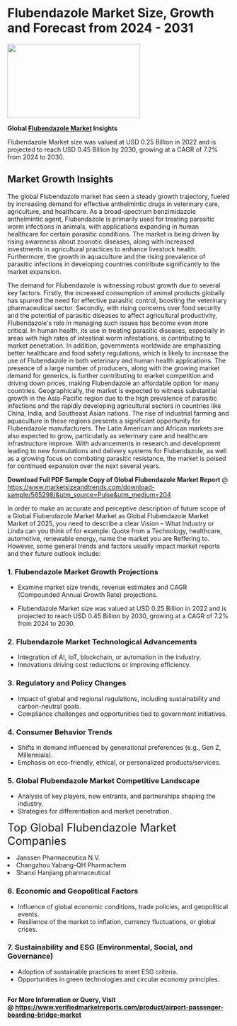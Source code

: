 <H1>Flubendazole Market Size, Growth and Forecast from 2024 - 2031</H1><img class="aligncenter size-medium wp-image-584254" src="https://thirdeyenews.in/wp-content/uploads/2024/09/Global-Market-Research-300x168.jpeg" alt="" width="300" height="168" /><p><strong>Global&nbsp;<a href="https://www.marketsizeandtrends.com/download-sample/565298/&amp;utm_source=Pulse&amp;utm_medium=204">Flubendazole Market</a> Insights</strong></p><p>Flubendazole Market size was valued at USD 0.25 Billion in 2022 and is projected to reach USD 0.45 Billion by 2030, growing at a CAGR of 7.2% from 2024 to 2030.</p><p><h2>Market Growth Insights</h2> <p>The global Flubendazole market has seen a steady growth trajectory, fueled by increasing demand for effective anthelmintic drugs in veterinary care, agriculture, and healthcare. As a broad-spectrum benzimidazole anthelmintic agent, Flubendazole is primarily used for treating parasitic worm infections in animals, with applications expanding in human healthcare for certain parasitic conditions. The market is being driven by rising awareness about zoonotic diseases, along with increased investments in agricultural practices to enhance livestock health. Furthermore, the growth in aquaculture and the rising prevalence of parasitic infections in developing countries contribute significantly to the market expansion. </p> <p>The demand for Flubendazole is witnessing robust growth due to several key factors. Firstly, the increased consumption of animal products globally has spurred the need for effective parasitic control, boosting the veterinary pharmaceutical sector. Secondly, with rising concerns over food security and the potential of parasitic diseases to affect agricultural productivity, Flubendazole's role in managing such issues has become even more critical. In human health, its use in treating parasitic diseases, especially in areas with high rates of intestinal worm infestations, is contributing to market penetration. In addition, governments worldwide are emphasizing better healthcare and food safety regulations, which is likely to increase the use of Flubendazole in both veterinary and human health applications. The presence of a large number of producers, along with the growing market demand for generics, is further contributing to market competition and driving down prices, making Flubendazole an affordable option for many countries. Geographically, the market is expected to witness substantial growth in the Asia-Pacific region due to the high prevalence of parasitic infections and the rapidly developing agricultural sectors in countries like China, India, and Southeast Asian nations. The rise of industrial farming and aquaculture in these regions presents a significant opportunity for Flubendazole manufacturers. The Latin American and African markets are also expected to grow, particularly as veterinary care and healthcare infrastructure improve. With advancements in research and development leading to new formulations and delivery systems for Flubendazole, as well as a growing focus on combating parasitic resistance, the market is poised for continued expansion over the next several years. </p><p><span class=""><strong>Download Full PDF Sample Copy of Global Flubendazole Market Report</strong> @ <a href="https://www.marketsizeandtrends.com/download-sample/565298/&amp;utm_source=Pulse&amp;utm_medium=204" target="_blank">https://www.marketsizeandtrends.com/download-sample/565298/&amp;utm_source=Pulse&amp;utm_medium=204</a></span></p><p>In order to make an accurate and perceptive description of future scope of a Global&nbsp;Flubendazole Market Market as Global&nbsp;Flubendazole Market Market of 2025, you need to describe a clear Vision &ndash; What Industry or Linda can you think of for example: Quote from a Technology, healthcare, automotive, renewable energy, name the market you are Reffering to. However, some general trends and factors usually impact market reports and their future outlook include:</p><h3>1.&nbsp;<strong>Flubendazole Market Growth Projections</strong></h3><ul><li>Examine market size trends, revenue estimates and CAGR (Compounded Annual Growth Rate) projections.</li><li><p>Flubendazole Market size was valued at USD 0.25 Billion in 2022 and is projected to reach USD 0.45 Billion by 2030, growing at a CAGR of 7.2% from 2024 to 2030.</p></li></ul><h3>2.&nbsp;<strong>Flubendazole Market Technological Advancements</strong></h3><ul><li>Integration of AI, IoT, blockchain, or automation in the industry.</li><li>Innovations driving cost reductions or improving efficiency.</li></ul><h3>3.&nbsp;<strong>Regulatory and Policy Changes</strong></h3><ul><li>Impact of global and regional regulations, including sustainability and carbon-neutral goals.</li><li>Compliance challenges and opportunities tied to government initiatives.</li></ul><h3>4.&nbsp;<strong>Consumer Behavior Trends</strong></h3><ul><li>Shifts in demand influenced by generational preferences (e.g., Gen Z, Millennials).</li><li>Emphasis on eco-friendly, ethical, or personalized products/services.</li></ul><h3>5.&nbsp;<strong>Global Flubendazole Market Competitive Landscape</strong></h3><ul><li>Analysis of key players, new entrants, and partnerships shaping the industry.</li><li>Strategies for differentiation and market penetration.</li></ul><p data-pm-slice="1 1 []"><span style="color: inherit; font-family: inherit; font-size: 25px;">Top Global Flubendazole Market Companies</span></p><div class="" data-test-id=""><p><li>Janssen Pharmaceutica N.V.</li><li> Changzhou Yabang-QH Pharmachem</li><li> Shanxi Hanjiang pharmaceutical</li></p></div><h3>6.&nbsp;<strong>Economic and Geopolitical Factors</strong></h3><ul><li>Influence of global economic conditions, trade policies, and geopolitical events.</li><li>Resilience of the market to inflation, currency fluctuations, or global crises.</li></ul><h3>7.&nbsp;<strong>Sustainability and ESG (Environmental, Social, and Governance)</strong></h3><ul><li>Adoption of sustainable practices to meet ESG criteria.</li><li>Opportunities in green technologies and circular economy principles.</li></ul><h2><strong style="font-size: 14px;">For More Information or Query, Visit @&nbsp;</strong><a style="background-color: #ffffff; font-size: 14px;" href="https://www.marketsizeandtrends.com/report/flubendazole-market/" target="_blank">https://www.verifiedmarketreports.com/product/airport-passenger-boarding-bridge-market</a></h2>

